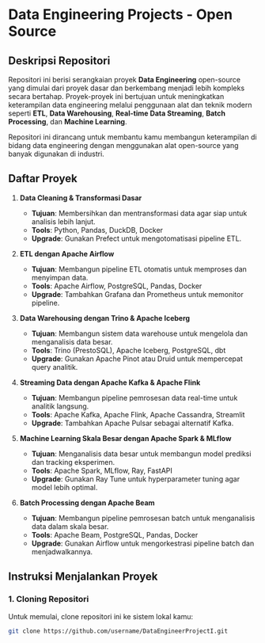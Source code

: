 # Data Engineering Projects - Open Source

## Deskripsi Repositori
Repositori ini berisi serangkaian proyek **Data Engineering** open-source yang dimulai dari proyek dasar dan berkembang menjadi lebih kompleks secara bertahap. Proyek-proyek ini bertujuan untuk meningkatkan keterampilan data engineering melalui penggunaan alat dan teknik modern seperti **ETL**, **Data Warehousing**, **Real-time Data Streaming**, **Batch Processing**, dan **Machine Learning**.

Repositori ini dirancang untuk membantu kamu membangun keterampilan di bidang data engineering dengan menggunakan alat open-source yang banyak digunakan di industri.

## Daftar Proyek

1. **Data Cleaning & Transformasi Dasar**  
   - **Tujuan**: Membersihkan dan mentransformasi data agar siap untuk analisis lebih lanjut.  
   - **Tools**: Python, Pandas, DuckDB, Docker  
   - **Upgrade**: Gunakan Prefect untuk mengotomatisasi pipeline ETL.

2. **ETL dengan Apache Airflow**  
   - **Tujuan**: Membangun pipeline ETL otomatis untuk memproses dan menyimpan data.  
   - **Tools**: Apache Airflow, PostgreSQL, Pandas, Docker  
   - **Upgrade**: Tambahkan Grafana dan Prometheus untuk memonitor pipeline.

3. **Data Warehousing dengan Trino & Apache Iceberg**  
   - **Tujuan**: Membangun sistem data warehouse untuk mengelola dan menganalisis data besar.  
   - **Tools**: Trino (PrestoSQL), Apache Iceberg, PostgreSQL, dbt  
   - **Upgrade**: Gunakan Apache Pinot atau Druid untuk mempercepat query analitik.

4. **Streaming Data dengan Apache Kafka & Apache Flink**  
   - **Tujuan**: Membangun pipeline pemrosesan data real-time untuk analitik langsung.  
   - **Tools**: Apache Kafka, Apache Flink, Apache Cassandra, Streamlit  
   - **Upgrade**: Tambahkan Apache Pulsar sebagai alternatif Kafka.

5. **Machine Learning Skala Besar dengan Apache Spark & MLflow**  
   - **Tujuan**: Menganalisis data besar untuk membangun model prediksi dan tracking eksperimen.  
   - **Tools**: Apache Spark, MLflow, Ray, FastAPI  
   - **Upgrade**: Gunakan Ray Tune untuk hyperparameter tuning agar model lebih optimal.

6. **Batch Processing dengan Apache Beam**  
   - **Tujuan**: Membangun pipeline pemrosesan batch untuk menganalisis data dalam skala besar.  
   - **Tools**: Apache Beam, PostgreSQL, Pandas, Docker  
   - **Upgrade**: Gunakan Airflow untuk mengorkestrasi pipeline batch dan menjadwalkannya.

## Instruksi Menjalankan Proyek
### 1. **Cloning Repositori**
Untuk memulai, clone repositori ini ke sistem lokal kamu:
```bash
git clone https://github.com/username/DataEngineerProjectI.git
